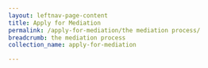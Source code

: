 ```yaml
---
layout: leftnav-page-content
title: Apply for Mediation
permalink: /apply-for-mediation/the mediation process/
breadcrumb: the mediation process
collection_name: apply-for-mediation

---
```


